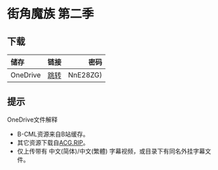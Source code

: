 # 街角魔族 第二季

## 下载

储存 | 链接 | 密码
:----------- | :-----------: | -----------:
 OneDrive | [跳转](https://xrzcloud-my.sharepoint.com/:f:/g/personal/xrz_xrzyun_ml/El7gEdaO_XpKsL70U4trcq0BCYVxt7MgrW-x4yfZXKYOyg?e=6a8lgv) | NnE28ZG)

## 提示

OneDrive文件解释  

- B-CML资源来自B站缓存。  
- 其它资源下载自[ACG.RIP](https://acg.rip/)。  
- 仅上传带有 中文(简体)/中文(繁體) 字幕视频，或目录下有同名外挂字幕文件。  

